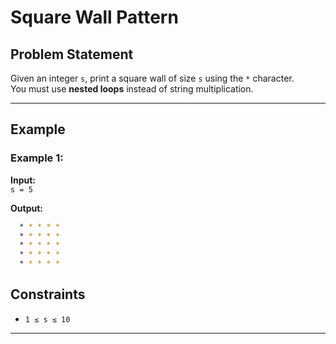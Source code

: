 # Square Wall Pattern

## Problem Statement

Given an integer `s`, print a square wall of size `s` using the `*` character.  
You must use **nested loops** instead of string multiplication.

---

## Example

### Example 1:
**Input:**  
`s = 5`  

**Output:**  
```bash
  * * * * *
  * * * * *
  * * * * *
  * * * * *
  * * * * *
```

## Constraints

- `1 ≤ s ≤ 10`

---
